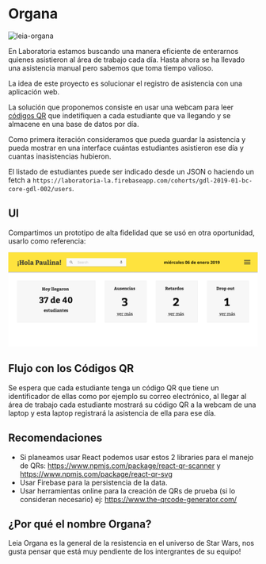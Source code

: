 # Organa

![leia-organa](https://cdn3.movieweb.com/i/article/O0m8u4sbGThx14jjeuuDUsegz6cXhJ/798:50/Star-Wars-8-Princess-Leia-Carrie-Fisher-Scenes.jpg)

En Laboratoria estamos buscando una manera eficiente de enterarnos quienes asistieron al área de trabajo cada día. Hasta ahora se ha llevado una asistencia manual pero sabemos que toma tiempo valioso.

La idea de este proyecto es solucionar el registro de asistencia con una aplicación web.

La solución que proponemos consiste en usar una webcam para leer [códigos QR](https://es.wikipedia.org/wiki/C%C3%B3digo_QR) que indetifiquen a cada estudiante que va llegando y se almacene en una base de datos por día.

Como primera iteración consideramos que pueda guardar la asistencia y pueda mostrar en una interface cuántas estudiantes asistieron ese día y cuantas inasistencias hubieron.

El listado de estudiantes puede ser indicado desde un JSON o haciendo un fetch a `https://laboratoria-la.firebaseapp.com/cohorts/gdl-2019-01-bc-core-gdl-002/users`.

## UI

Compartimos un prototipo de alta fidelidad que se usó en otra oportunidad, usarlo como referencia:

![prototipo-beta](https://raw.githubusercontent.com/juanjordan/organa-oh/master/prototipo.png)


## Flujo con los Códigos QR

Se espera que cada estudiante tenga un código QR que tiene un identificador de ellas como por ejemplo su correo electrónico, al llegar al área de trabajo cada estudiante mostrará su código QR a la webcam de una laptop y esta laptop registrará la asistencia de ella para ese día.

## Recomendaciones

- Si planeamos usar React podemos usar estos 2 libraries para el manejo de QRs: https://www.npmjs.com/package/react-qr-scanner y https://www.npmjs.com/package/react-qr-svg
- Usar Firebase para la persistencia de la data.
- Usar herramientas online para la creación de QRs de prueba (si lo consideran necesario) ej: https://www.the-qrcode-generator.com/

## ¿Por qué el nombre Organa?

Leia Organa es la general de la resistencia en el universo de Star Wars, nos gusta pensar que está muy pendiente de los intergrantes de su equipo!